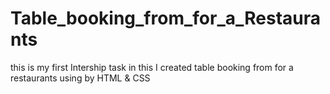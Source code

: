 # Table_booking_from_for_a_Restaurants
this is my first Intership task in this I created table booking from for a restaurants using by HTML &amp; CSS
